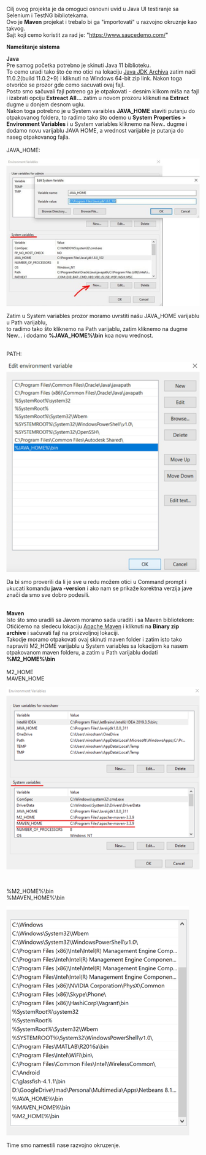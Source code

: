 Cilj ovog projekta je da omoguci osnovni uvid u Java UI testiranje sa Selenium i TestNG bibliotekama. <br>
Ovo je **Maven** projekat i trebalo bi ga "importovati" u razvojno okruznje kao takvog.<br>
Sajt koji cemo koristit za rad  je: "https://www.saucedemo.com/" <br>



**Nameštanje sistema**

**Java** <br>
Pre samog početka potrebno je skinuti Java 11 biblioteku.<br> 
To cemo uradi tako što će mo otici na lokaciju [Java JDK Archiva](https://jdk.java.net/archive/) zatim 
naći 11.0.2(build 11.0.2+9) i kliknuti na Windows 64-bit zip link. Nakon toga otvoriće se prozor 
gde cemo sacuvati ovaj fajl. <br>
Posto smo sačuvali fajl potreno ga je otpakovati - desnim klikom miša na fajl i izabrati opciju **Extreact All...** zatim u novom prozoru
kliknuti na **Extract** dugme u donjem desnom uglu. <br>
Nakon toga potrebno je u System varaibles **JAVA_HOME** staviti putanju do otpakovanog foldera, to radimo tako što odemo
u **System Properties > Environment Variables** i u System variables kliknemo na New.. dugme i dodamo novu varijablu JAVA HOME, 
a vrednost varijable je putanja do naseg otpakovanog fajla. <br>
<br>
JAVA_HOME:

![img_3.png](read_me_data/img_3.png)

Zatim u System variables prozor moramo uvrstiti našu JAVA_HOME varijablu u Path varijablu, <br>
to radimo tako što kliknemo na Path varijablu, zatim kliknemo na dugme New... i dodamo **%JAVA_HOME%\bin** koa novu vrednost.
<br>
<br>

PATH:

![img_2.png](read_me_data/img_2.png)

Da bi smo proverili da li je sve u redu možem otici u Command prompt i ukucati komandu **java -version** i ako nam se prikaže
korektna verzija jave znači da smo sve dobro podesili.
<br>
<br>

**Maven** <br>
Isto što smo uradili sa Javom moramo sada uraditi i sa Maven bibliotekom: <br>
Otićićemo na sledecu lokaciju [Apache Maven](https://maven.apache.org/download.cgi) i kliknuti na **Binary zip archive** i 
sačuvati fajl na proizvoljnoj lokaciji.<br>
Takodje moramo otpakovati ovaj skinuti maven folder i zatim isto tako napraviti M2_HOME varijablu u System variables sa lokacijom
ka nasem otpakovanom maven folderu, a zatim u Path varijablu dodati **%M2_HOME%\bin**
<br>
<br>
M2_HOME
<br>
MAVEN_HOME
<br>

![img.png](read_me_data/img.png)

<br>

%M2_HOME%\bin
<br>
%MAVEN_HOME%\bin
<br>

![img_1.png](read_me_data/img_1.png)

Time smo namestili nase razvojno okruzenje.


